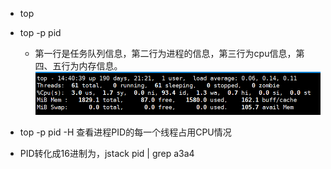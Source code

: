 - top
- top -p pid
  - 第一行是任务队列信息，第二行为进程的信息，第三行为cpu信息，第四、五行为内存信息。
![5](./image/5.jpg)

- top -p pid -H 查看进程PID的每一个线程占用CPU情况

- PID转化成16进制为，jstack pid | grep a3a4